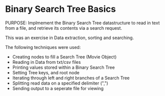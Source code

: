 # Binary Search Tree Basics

PURPOSE: Implmement the Binary Search Tree datastructure to read in text from a file, and retrieve its contents via a search request. 

This was an exercise in Data extraction, sorting and searching. 

The following techniques were used:

- Creating nodes to fill a Search Tree (Movie Object)
- Reading in Data from txt/csv files
- Printing values stored within a Binary Search Tree
- Setting Tree keys, and root node
- Iterating through left and right branches of a Search Tree
- Splitting read data on a specified delimiter (",")
- Sending output to a seperate file for viewing

